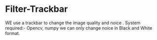 # Filter-Trackbar
WE use a trackbar to change the image quality and noice .
System required:- Opencv, numpy 
we can only change noice in Black and White format.
